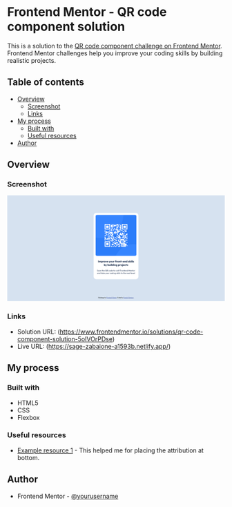 # Frontend Mentor - QR code component solution

This is a solution to the [QR code component challenge on Frontend Mentor](https://www.frontendmentor.io/challenges/qr-code-component-iux_sIO_H). Frontend Mentor challenges help you improve your coding skills by building realistic projects. 

## Table of contents

- [Overview](#overview)
  - [Screenshot](#screenshot)
  - [Links](#links)
- [My process](#my-process)
  - [Built with](#built-with)
  - [Useful resources](#useful-resources)
- [Author](#author)

## Overview

### Screenshot

![](./design/screenshot.png)

### Links

- Solution URL: (https://www.frontendmentor.io/solutions/qr-code-component-solution-5oIVOrPDse)
- Live URL: (https://sage-zabaione-a1593b.netlify.app/)

## My process

### Built with

- HTML5
- CSS
- Flexbox

### Useful resources

- [Example resource 1](https://stackoverflow.com/questions/31000885/align-an-element-to-bottom-with-flexbox) - This helped me for placing the attribution at bottom.

## Author

- Frontend Mentor - [@yourusername](https://www.frontendmentor.io/profile/ramroman163)
